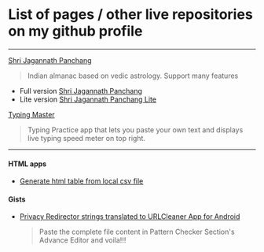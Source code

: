 # List of pages / other live repositories on my github profile

---
[Shri Jagannath Panchang](https://raj9039852537.github.io/Shri-Jagannath-Panchang/)
  > Indian almanac based on vedic astrology. Support many features

- Full version [Shri Jagannath Panchang](https://raj9039852537.github.io/Shri-Jagannath-Panchang/SJPL_5.08.html)
- Lite version [Shri Jagannath Panchang Lite](https://raj9039852537.github.io/Shri-Jagannath-Panchang/sjpl_lite_v1.01.html)

[Typing Master](https://raj9039852537.github.io/TypingMaster/)
  > Typing Practice app that lets you paste your own text and displays live typing speed meter on top right.

---
#### HTML apps
- [Generate html table from local csv file](https://raj9039852537.github.io/files/csv_to_html_table.html)

<!--
---
- #### GST related
  - [HSN/SAC code list from gst.gov.in with more powerful search](https://raj9039852537.github.io/files/HSN_SAC.html) *updated from https://tutorial.gst.gov.in/downloads/HSN_SAC.xlsx*
  - [GST Rates list from gst.gov.in with more powerful search](https://raj9039852537.github.io/files/GST_Rates.html) *updated on 18/07/2022 from https://cbic-gst.gov.in/gst-goods-services-rates.html*
-->

#### Gists
- [Privacy Redirector strings translated to URLCleaner App for Android](https://gist.github.com/Raj9039852537/d12e73c6314c05bc79e2bdd71a1001bc)
  > Paste the complete file content in Pattern Checker Section's Advance Editor and voila!!!

